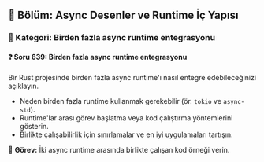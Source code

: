 ## 📘 Bölüm: Async Desenler ve Runtime İç Yapısı  
### 🔹 Kategori: Birden fazla async runtime entegrasyonu  
#### ❓ Soru 639: Birden fazla async runtime entegrasyonu

Bir Rust projesinde birden fazla async runtime'ı nasıl entegre edebileceğinizi açıklayın.

- Neden birden fazla runtime kullanmak gerekebilir (ör. `tokio` ve `async-std`).
- Runtime'lar arası görev başlatma veya kod çalıştırma yöntemlerini gösterin.
- Birlikte çalışabilirlik için sınırlamalar ve en iyi uygulamaları tartışın.

🔧 **Görev:** İki async runtime arasında birlikte çalışan kod örneği verin.
